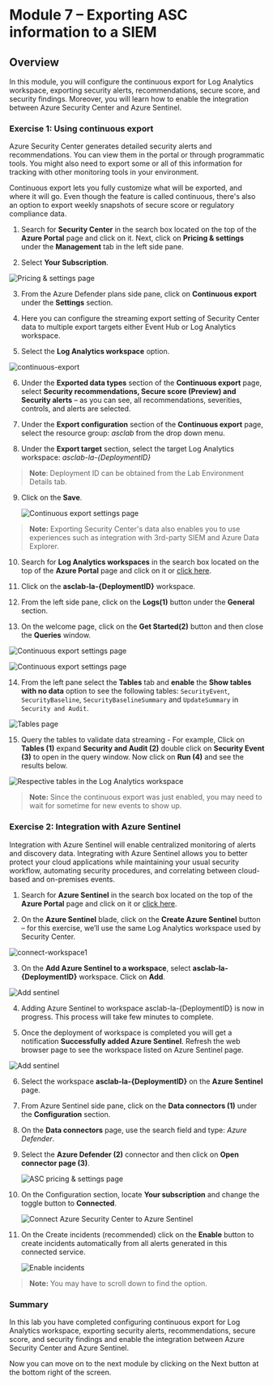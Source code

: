 # Module 7 – Exporting ASC information to a SIEM


## Overview

In this module, you will configure the continuous export for Log Analytics workspace, exporting security alerts, recommendations, secure score, and security findings. Moreover, you will learn how to enable the integration between Azure Security Center and Azure Sentinel.

### Exercise 1: Using continuous export

Azure Security Center generates detailed security alerts and recommendations. You can view them in the portal or through programmatic tools. You might also need to export some or all of this information for tracking with other monitoring tools in your environment.

Continuous export lets you fully customize what will be exported, and where it will go. Even though the feature is called continuous, there's also an option to export weekly snapshots of secure score or regulatory compliance data.

1.	Search for **Security Center** in the search box located on the top of the **Azure Portal** page and click on it. Next, click on **Pricing & settings** under the **Management** tab in the left side pane.

2.	Select **Your Subscription**.

   ![Pricing & settings page](../Images/asc-pricing-settings-sub.gif?raw=true)

3.	From the Azure Defender plans side pane, click on **Continuous export** under the **Settings** section.

4.	Here you can configure the streaming export setting of Security Center data to multiple export targets either Event Hub or Log Analytics workspace.

5.	Select the **Log Analytics workspace** option.

   ![continuous-export](../Images/m7ex1step5.png)

6.	Under the **Exported data types** section of the **Continuous export** page, select **Security recommendations, Secure score (Preview) and Security alerts** – as you can see, all recommendations, severities, controls, and alerts are selected.

7.	Under the **Export configuration** section of the **Continuous export** page, select the resource group: *asclab* from the drop down menu.

8.	Under the **Export target** section, select the target Log Analytics workspace: *asclab-la-{DeploymentID}*

> **Note**: Deployment ID can be obtained from the Lab Environment Details tab.

9. Click on the **Save**.

    ![Continuous export settings page](../Images/m7ex1step9.png)

> **Note:** Exporting Security Center's data also enables you to use experiences such as integration with 3rd-party SIEM and Azure Data Explorer.

10. Search for **Log Analytics workspaces** in the search box located on the top of the **Azure Portal** page and click on it or [click here](https://portal.azure.com/#blade/HubsExtension/BrowseResource/resourceType/Microsoft.OperationalInsights%2Fworkspaces).

11. Click on the **asclab-la-{DeploymentID}** workspace.

12. From the left side pane, click on the **Logs(1)** button under the **General** section.

13. On the welcome page, click on the **Get Started(2)** button and then close the **Queries** window.

   ![Continuous export settings page](../Images/m7ex1step13.png)

   ![Continuous export settings page](../Images/log-analytic-started2.png)

14. From the left pane select the **Tables** tab and **enable** the **Show tables with no data** option to see the following tables: `SecurityEvent`, `SecurityBaseline`, `SecurityBaselineSummary` and  `UpdateSummary` in `Security and Audit`.

   ![Tables page](../Images/showtables.png)

15. Query the tables to validate data streaming - For example, Click on **Tables (1)** expand **Security and Audit (2)** double click on **Security Event (3)** to open in the query window. Now click on **Run (4)** and see the results below.

   ![Respective tables in the Log Analytics workspace](../Images/Log-editor-tables.png)
> **Note:** Since the continuous export was just enabled, you may need to wait for sometime for new events to show up.

### Exercise 2: Integration with Azure Sentinel

Integration with Azure Sentinel will enable centralized monitoring of alerts and discovery data. Integrating with Azure Sentinel allows you to better protect your cloud applications while maintaining your usual security workflow, automating security procedures, and correlating between cloud-based and on-premises events.

1. Search for **Azure Sentinel** in the search box located on the top of the **Azure Portal** page and click on it or [click here](https://portal.azure.com/#blade/Microsoft_Azure_Security_Insights/WorkspaceSelectorBlade).

2.	On the **Azure Sentinel** blade, click on the **Create Azure Sentinel** button – for this exercise, we’ll use the same Log Analytics workspace used by Security Center.

   ![connect-workspace1](../Images/sentinel.png)

3.	On the **Add Azure Sentinel to a workspace**, select **asclab-la-{DeploymentID}** workspace. Click on **Add**.

   ![Add sentinel](../Images/sentineladd.png)

4.	Adding Azure Sentinel to workspace asclab-la-{DeploymentID} is now in progress. This process will take few minutes to complete. 

5.	Once the deployment of workspace is completed you will get a notification **Successfully added Azure Sentinel**. Refresh the web browser page to see the workspace listed on Azure Sentinel page.

  ![Add sentinel](../Images/sentinelws.png)

6. Select the workspace **asclab-la-{DeploymentID}** on the **Azure Sentinel** page. 

7.	From Azure Sentinel side pane, click on the **Data connectors (1)** under the **Configuration** section.

8.	On the **Data connectors** page, use the search field and type: *Azure Defender*.

9. Select the **Azure Defender (2)** connector and then click on **Open connector page (3)**.

    ![ASC pricing & settings page](../Images/m7ex2step9.png)

10. On the Configuration section, locate **Your subscription** and change the toggle button to **Connected**.

    ![Connect Azure Security Center to Azure Sentinel](../Images/connected.png)

11. On the Create incidents (recommended) click on the **Enable** button to create incidents automatically from all alerts generated in this connected service.

    ![Enable incidents](../Images/asc-sentinel-enable-incidents.png)
 
 > **Note:** You may have to scroll down to find the option.

### Summary

In this lab you have completed configuring continuous export for Log Analytics workspace, exporting security alerts, recommendations, secure score, and security findings and enable the integration between Azure Security Center and Azure Sentinel.

Now you can move on to the next module by clicking on the Next button at the bottom right of the screen.

